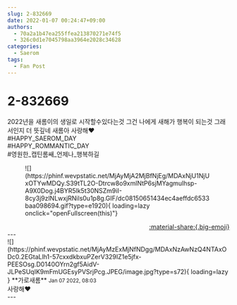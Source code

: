 ```yaml
---
slug: 2-832669
date: 2022-01-07 00:24:47+09:00
authors:
  - 70a2a1b47ea255ffea213870271e74f5
  - 326c0d1e7045798aa3964e2028c34628
categories:
  - Saerom
tags:
  - Fan Post
---
```


# 2-832669

<div class="post-container" markdown="1">
<div class="content-container md-sidebar__scrollwrap" markdown="1">

2022년을 새롬이의 생일로 시작할수있다는것 그건 나에게 새해가 행복이 되는것 그래서인지 더 뜻깊네  새롬아 사랑해❤<br>\#HAPPY_SAEROM_DAY<br>\#HAPPY_ROMMANTIC_DAY<br>\#영원한_캡틴롬쌔_언제나_행복하길
<figure markdown="1">
![](https://phinf.wevpstatic.net/MjAyMjA2MjBfNjEg/MDAxNjU1NjUxOTYwMDQy.S39tTL2O-Dtrcw8o9xmlNtP6sjMYagmulhsp-A9X0Dog.j4BYR5lk5t30NSZm9iI-8cy3j9zlNLwxjRNils0u1p8g.GIF/dc08150651434ec4aeffdc6533baa098694.gif?type=e1920){ loading=lazy onclick="openFullscreen(this)"}
</figure>


</div>
</div>

<div style="text-align: right;" markdown="1">
<a href="https://weverse.io/fromis9/fanpost/2-832669" style="text-align: right;">:material-share:{.big-emoji}</a>
</div>
---

<div class="comments-container md-sidebar__scrollwrap" markdown="1">
<div class="comment" markdown="1">
<div class='id-container' markdown="1">
![](https://phinf.wevpstatic.net/MjAyMzExMjNfNDgg/MDAxNzAwNzQ4NTAxODc0.2EGtaLlh1-57cxxdkbxuPZerV329IZ1e5jfx-PEESOsg.D0140OYrn2gf5AidV-JLPeSUqIK9mFmUGEsyPVSrjPcg.JPEG/image.jpg?type=s72){ loading=lazy }
**<span class="artist">가로새롬</span>** <small>Jan 07 2022, 08:03</small><br>
</div>
<div class='comment-body' markdown="1">
사랑해❤️
</div>
</div>
</div>
---
